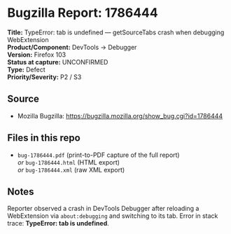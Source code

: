 # Bugzilla Report: 1786444

**Title:** TypeError: tab is undefined — getSourceTabs crash when debugging WebExtension  
**Product/Component:** DevTools → Debugger  
**Version:** Firefox 103  
**Status at capture:** UNCONFIRMED  
**Type:** Defect  
**Priority/Severity:** P2 / S3

## Source
- Mozilla Bugzilla: https://bugzilla.mozilla.org/show_bug.cgi?id=1786444

## Files in this repo
- `bug-1786444.pdf` (print-to-PDF capture of the full report)  
  _or_ `bug-1786444.html` (HTML export)  
  _or_ `bug-1786444.xml` (raw XML export)

## Notes
Reporter observed a crash in DevTools Debugger after reloading a WebExtension via `about:debugging` and switching to its tab. Error in stack trace: **TypeError: tab is undefined**.
